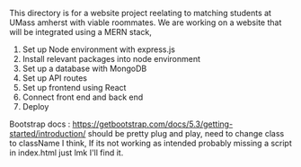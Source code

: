 This directory is for a website project reelating to matching students at UMass amherst with viable roommates. We are working on a
website that will be integrated using a MERN stack,
1. Set up Node environment with express.js
2. Install relevant packages into node environment
3. Set up a database with MongoDB
4. Set up API routes
5. Set up frontend using React
6. Connect front end and back end
7. Deploy

Bootstrap docs : https://getbootstrap.com/docs/5.3/getting-started/introduction/ 
should be pretty plug and play, need to change class to className I think,
If its not working as intended probably missing a script in index.html just lmk I'll find it.
